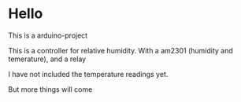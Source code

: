 # Hello

This is a arduino-project

This is a controller for relative humidity. 
With a am2301 (humidity and temerature), and a relay

I have not included the temperature readings yet.

But more things will come

